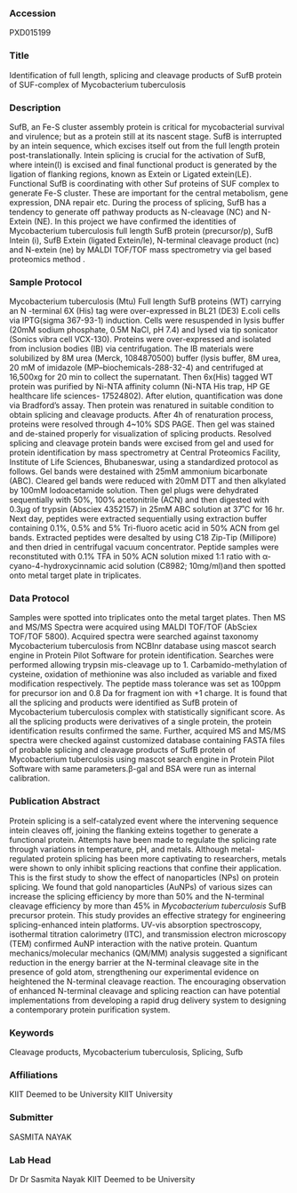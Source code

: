 ### Accession
PXD015199

### Title
Identification of full length, splicing and cleavage products of SufB protein of SUF-complex of Mycobacterium tuberculosis

### Description
SufB, an Fe-S cluster assembly protein is critical for mycobacterial survival and virulence; but as a protein still at its nascent stage. SufB is interrupted by an intein sequence, which excises itself out from the full length protein post-translationally. Intein splicing is crucial for the activation of SufB, where intein(I) is excised and final functional product is generated by the ligation of flanking regions, known as Extein or Ligated extein(LE). Functional SufB is coordinating with other Suf proteins of SUF complex to generate Fe-S cluster. These are important for the central metabolism, gene expression, DNA repair etc.  During the process of splicing, SufB has a tendency to generate off pathway products as N-cleavage (NC) and N-Extein (NE). In this project we have confirmed the identities of Mycobacterium tuberculosis   full length SufB protein (precursor/p), SufB Intein (i), SufB Extein (ligated Extein/le), N-terminal cleavage product (nc) and N-extein (ne) by MALDI TOF/TOF mass spectrometry via gel based proteomics method .

### Sample Protocol
Mycobacterium tuberculosis (Mtu) Full length SufB proteins (WT) carrying an N -terminal 6X (His) tag were over-expressed in BL21 (DE3) E.coli cells via IPTG(sigma 367-93-1)  induction. Cells were resuspended in lysis buffer (20mM sodium phosphate, 0.5M NaCl, pH 7.4) and lysed via tip sonicator (Sonics vibra cell VCX-130). Proteins were over-expressed and isolated from inclusion bodies (IB) via centrifugation. The IB materials were solubilized by 8M urea (Merck, 1084870500) buffer (lysis buffer, 8M urea, 20 mM of imidazole (MP–biochemicals-288-32-4) and centrifuged at 16,500xg for 20 min to collect the supernatant. Then 6x(His) tagged WT protein was purified by Ni-NTA affinity column (Ni-NTA His trap, HP GE healthcare life sciences- 17524802). After elution, quantification was done via Bradford’s assay. Then protein was renatured in suitable condition to obtain splicing and cleavage products. After 4h of renaturation process, proteins were resolved through 4~10% SDS PAGE. Then gel was stained and de-stained properly for visualization of splicing products. Resolved splicing and cleavage protein bands were excised from gel and used for protein identification by mass spectrometry at Central Proteomics Facility, Institute of Life Sciences, Bhubaneswar, using a standardized protocol as follows. Gel bands were destained with 25mM ammonium bicarbonate (ABC). Cleared gel bands were reduced with 20mM DTT and then alkylated by 100mM Iodoacetamide solution. Then gel plugs were dehydrated sequentially with 50%, 100% acetonitrile (ACN) and then digested with 0.3µg of trypsin (Absciex 4352157) in 25mM ABC solution at 37˚C for 16 hr. Next day, peptides were extracted sequentially using extraction buffer containing 0.1%, 0.5% and 5% Tri-fluoro acetic acid in 50% ACN from gel bands. Extracted peptides were desalted by using C18 Zip-Tip (Millipore) and then dried in centrifugal vacuum concentrator. Peptide samples were reconstituted with 0.1% TFA in 50% ACN solution mixed 1:1 ratio with α-cyano-4-hydroxycinnamic acid solution (C8982; 10mg/ml)and then spotted onto metal target plate in triplicates.

### Data Protocol
Samples were spotted into triplicates onto the metal target plates. Then MS and MS/MS Spectra were acquired using MALDI TOF/TOF (AbSciex TOF/TOF 5800). Acquired spectra were searched against taxonomy Mycobacterium tuberculosis from NCBInr database using mascot search engine in Protein Pilot Software for protein identification. Searches were performed allowing trypsin mis-cleavage up to 1. Carbamido-methylation of cysteine, oxidation of methionine was also included as variable and fixed modification respectively. The peptide mass tolerance was set as 100ppm for precursor ion and 0.8 Da for fragment ion with +1 charge. It is found that all the splicing and products were identified as SufB protein of Mycobacterium tuberculosis complex with statistically significant score. As all the splicing products were derivatives of a single protein, the protein identification results confirmed the same. Further, acquired MS and MS/MS spectra were checked against customized database containing FASTA files of probable splicing and cleavage products of SufB protein of Mycobacterium tuberculosis using mascot search engine in Protein Pilot Software with same parameters.β-gal and BSA were run as internal calibration.

### Publication Abstract
Protein splicing is a self-catalyzed event where the intervening sequence intein cleaves off, joining the flanking exteins together to generate a functional protein. Attempts have been made to regulate the splicing rate through variations in temperature, pH, and metals. Although metal-regulated protein splicing has been more captivating to researchers, metals were shown to only inhibit splicing reactions that confine their application. This is the first study to show the effect of nanoparticles (NPs) on protein splicing. We found that gold nanoparticles (AuNPs) of various sizes can increase the splicing efficiency by more than 50% and the N-terminal cleavage efficiency by more than 45% in <i>Mycobacterium tuberculosis</i> SufB precursor protein. This study provides an effective strategy for engineering splicing-enhanced intein platforms. UV-vis absorption spectroscopy, isothermal titration calorimetry (ITC), and transmission electron microscopy (TEM) confirmed AuNP interaction with the native protein. Quantum mechanics/molecular mechanics (QM/MM) analysis suggested a significant reduction in the energy barrier at the N-terminal cleavage site in the presence of gold atom, strengthening our experimental evidence on heightened the N-terminal cleavage reaction. The encouraging observation of enhanced N-terminal cleavage and splicing reaction can have potential implementations from developing a rapid drug delivery system to designing a contemporary protein purification system.

### Keywords
Cleavage products, Mycobacterium tuberculosis, Splicing, Sufb

### Affiliations
KIIT Deemed to be University
KIIT University

### Submitter
SASMITA NAYAK

### Lab Head
Dr Dr Sasmita Nayak
KIIT Deemed to be University


